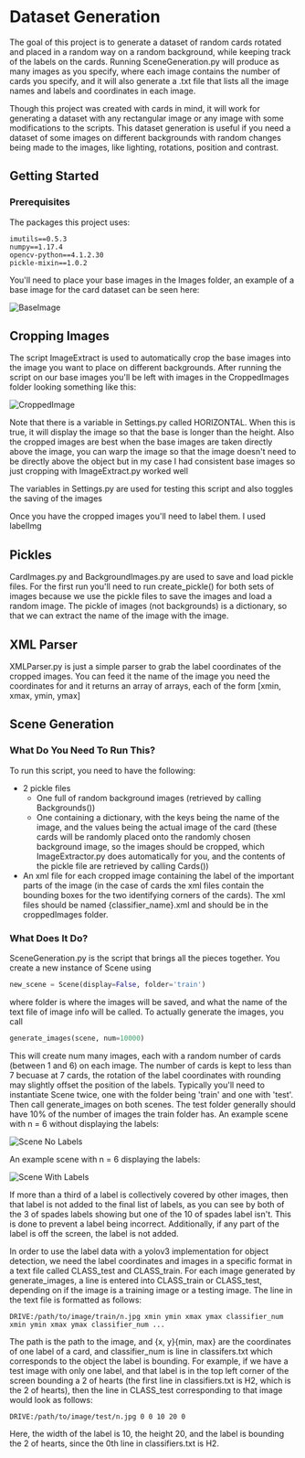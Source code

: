 # Dataset Generation
The goal of this project is to generate a dataset of random cards rotated and placed in a random way on a random background, while keeping track of the labels on the cards. Running SceneGeneration.py will produce as many images as you specify, where each image contains the number of cards you specify, and it will also generate a .txt file that lists all the image names and labels and coordinates in each image.

Though this project was created with cards in mind, it will work for generating a dataset with any rectangular image or any image with some modifications to the scripts. This dataset generation is useful if you need a dataset of some images on different backgrounds with random changes being made to the images, like lighting, rotations, position and contrast. 

## Getting Started
### Prerequisites

The packages this project uses:

```
imutils==0.5.3
numpy==1.17.4
opencv-python==4.1.2.30
pickle-mixin==1.0.2
```
You'll need to place your base images in the Images folder,  an example of a base image for the card dataset can be seen here:


![BaseImage](https://github.com/evanbernard/CardDatasetGeneration/blob/master/Images/S0.jpg)

## Cropping Images
The script ImageExtract is used to automatically crop the base images into the image you want to place on different backgrounds. After running the script on our base images you'll be left with images in the CroppedImages folder looking something like this:


![CroppedImage](https://github.com/evanbernard/CardDatasetGeneration/blob/master/CroppedImages/S0.jpg)

Note that there is a variable in Settings.py called HORIZONTAL. When this is true, it will display the image so that the base is longer than the height. Also the cropped images are best when the base images are taken directly above the image, you can warp the image so that the image doesn't need to be directly above the object but in my case I had consistent base images so just cropping with ImageExtract.py worked well


The variables in Settings.py are used for testing this script and also toggles the saving of the images


Once you have the cropped images you'll need to label them. I used labelImg

## Pickles
CardImages.py and BackgroundImages.py are used to save and load pickle files. For the first run you'll need to run create_pickle() for both sets of images because we use the pickle files to save the images and load a random image. The pickle of images (not backgrounds) is a dictionary, so that we can extract the name of the image with the image.

## XML Parser
XMLParser.py is just a simple parser to grab the label coordinates of the cropped images. You can feed it the name of the image you need the coordinates for and it returns an array of arrays, each of the form [xmin, xmax, ymin, ymax]

## Scene Generation
### What Do You Need To Run This?
To run this script, you need to have the following:
* 2 pickle files
  * One full of random background images (retrieved by calling Backgrounds()) 
  * One containing a dictionary, with the keys being the name of the image, and the values being the actual image of the card (these cards will be randomly placed onto the randomly chosen background image, so the images should be cropped, which ImageExtractor.py does automatically for you, and the contents of the pickle file are retrieved by calling Cards())
* An xml file for each cropped image containing the label of the important parts of the image (in the case of cards the xml files contain the bounding boxes for the two identifying corners of the cards). The xml files should be named {classifier_name}.xml and should be in the croppedImages folder.

### What Does It Do?
SceneGeneration.py is the script that brings all the pieces together. You create a new instance of Scene using
```Python
new_scene = Scene(display=False, folder='train')
```
where folder is where the images will be saved, and what the name of the text file of image info will be called. To actually generate the images, you call
```Python
generate_images(scene, num=10000)
```
This will create num many images, each with a random number of cards (between 1 and 6) on each image. The number of cards is kept to less than 7 becuase at 7 cards, the rotation of the label coordinates with rounding may slightly offset the position of the labels. Typically you'll need to instantiate Scene twice, one with the folder being 'train' and one with 'test'. Then call generate_images on both scenes. The test folder generally should have 10% of the number of images the train folder has. An example scene with n = 6 without displaying the labels:


![Scene No Labels](https://github.com/evanbernard/CardDatasetGeneration/blob/master/SceneExamples/noLabels.jpg)

An example scene with n = 6 displaying the labels:


![Scene With Labels](https://github.com/evanbernard/CardDatasetGeneration/blob/master/SceneExamples/withLabels.jpg)

If more than a third of a label is collectively covered by other images, then that label is not added to the final list of labels, as you can see by both of the 3 of spades labels showing but one of the 10 of spades label isn't. This is done to prevent a label being incorrect. Additionally, if any part of the label is off the screen, the label is not added.

In order to use the label data with a yolov3 implementation for object detection, we need the label coordinates and images in a specific format in a text file called CLASS_test and CLASS_train. For each image generated by generate_images, a line is entered into CLASS_train or CLASS_test, depending on if the image is a training image or a testing image. The line in the text file is formatted as follows:
```
DRIVE:/path/to/image/train/n.jpg xmin ymin xmax ymax classifier_num xmin ymin xmax ymax classifier_num ...
```
The path is the path to the image, and {x, y}{min, max} are the coordinates of one label of a card, and classifier_num is line in classifers.txt which corresponds to the object the label is bounding. For example, if we have a test image with only one label, and that label is in the top left corner of the screen bounding a 2 of hearts (the first line in classifiers.txt is H2, which is the 2 of hearts), then the line in CLASS_test corresponding to that image would look as follows:
```
DRIVE:/path/to/image/test/n.jpg 0 0 10 20 0
```
Here, the width of the label is 10, the height 20, and the label is bounding the 2 of hearts, since the 0th line in classifiers.txt is H2.
